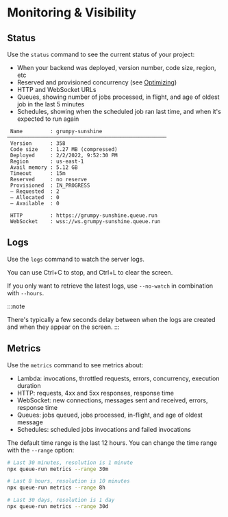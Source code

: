 
# Monitoring & Visibility

## Status

Use the `status` command to see the current status of your project:

* When your backend was deployed, version number, code size, region, etc
* Reserved and provisioned concurrency (see [Optimizing](optimizing.md))
* HTTP and WebSocket URLs
* Queues, showing number of jobs processed, in flight, and age of oldest job in the last 5 minutes
* Schedules, showing when the scheduled job ran last time, and when it's expected to run again

```
 Name         : grumpy-sunshine
────────────────────────────────────────────────────
 Version      : 358
 Code size    : 1.27 MB (compressed)
 Deployed     : 2/2/2022, 9:52:30 PM
 Region       : us-east-1
 Avail memory : 5.12 GB
 Timeout      : 15m
 Reserved     : no reserve
 Provisioned  : IN_PROGRESS
 — Requested  : 2
 — Allocated  : 0
 — Available  : 0

 HTTP         : https://grumpy-sunshine.queue.run
 WebSocket    : wss://ws.grumpy-sunshine.queue.run
```


## Logs

Use the `logs` command to watch the server logs.

You can use Ctrl+C to stop, and Ctrl+L to clear the screen.

If you only want to retrieve the latest logs, use `--no-watch` in combination with `--hours`.

:::note

There's typically a few seconds delay between when the logs are created and when they appear on the screen.
:::


## Metrics

Use the `metrics` command to see metrics about:

* Lambda: invocations, throttled requests, errors, concurrency, execution duration
* HTTP: requests, 4xx and 5xx responses, response time
* WebSocket: new connections, messages sent and received, errors, response time
* Queues: jobs queued, jobs processed, in-flight, and age of oldest message
* Schedules: scheduled jobs invocations and failed invocations

The default time range is the last 12 hours. You can change the time range with the `--range` option:

```bash
# Last 30 minutes, resolution is 1 minute
npx queue-run metrics --range 30m

# Last 8 hours, resolution is 10 minutes
npx queue-run metrics --range 8h

# Last 30 days, resolution is 1 day
npx queue-run metrics --range 30d
```
